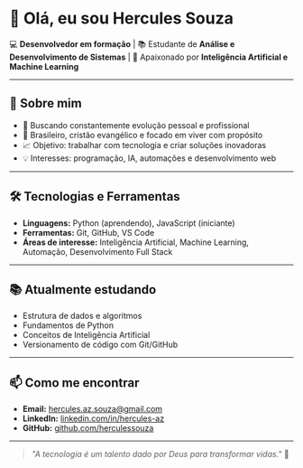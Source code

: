 # 👋 Olá, eu sou Hercules Souza

💻 **Desenvolvedor em formação** | 📚 Estudante de **Análise e Desenvolvimento de Sistemas** | 🤖 Apaixonado por **Inteligência Artificial e Machine Learning**

---

## 🚀 Sobre mim
- 🎯 Buscando constantemente evolução pessoal e profissional
- 📍 Brasileiro, cristão evangélico e focado em viver com propósito
- 📈 Objetivo: trabalhar com tecnologia e criar soluções inovadoras
- 💡 Interesses: programação, IA, automações e desenvolvimento web

---

## 🛠️ Tecnologias e Ferramentas
- **Linguagens:** Python (aprendendo), JavaScript (iniciante)
- **Ferramentas:** Git, GitHub, VS Code
- **Áreas de interesse:** Inteligência Artificial, Machine Learning, Automação, Desenvolvimento Full Stack

---

## 📚 Atualmente estudando
- Estrutura de dados e algoritmos
- Fundamentos de Python
- Conceitos de Inteligência Artificial
- Versionamento de código com Git/GitHub

---

## 📫 Como me encontrar
- **Email:** hercules.az.souza@gmail.com  
- **LinkedIn:** [linkedin.com/in/hercules-az](https://www.linkedin.com/in/hercules-az/)  
- **GitHub:** [github.com/herculessouza](https://github.com/herculessouza)  

---

> _"A tecnologia é um talento dado por Deus para transformar vidas."_ 🙏
